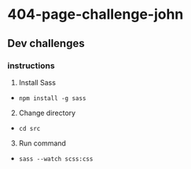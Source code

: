 # 404-page-challenge-john

## Dev challenges

### instructions

1. Install Sass

- `npm install -g sass`

2. Change directory

- `cd src`

3. Run command

- `sass --watch scss:css`
